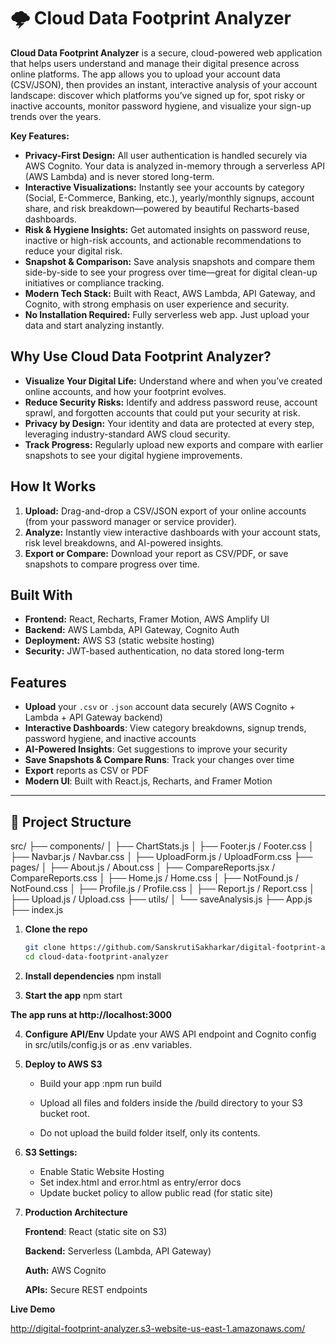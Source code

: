 # 🌩️ Cloud Data Footprint Analyzer

**Cloud Data Footprint Analyzer** is a secure, cloud-powered web application that helps users understand and manage their digital presence across online platforms. The app allows you to upload your account data (CSV/JSON), then provides an instant, interactive analysis of your account landscape: discover which platforms you’ve signed up for, spot risky or inactive accounts, monitor password hygiene, and visualize your sign-up trends over the years.

**Key Features:**

- **Privacy-First Design:** All user authentication is handled securely via AWS Cognito. Your data is analyzed in-memory through a serverless API (AWS Lambda) and is never stored long-term.
- **Interactive Visualizations:** Instantly see your accounts by category (Social, E-Commerce, Banking, etc.), yearly/monthly signups, account share, and risk breakdown—powered by beautiful Recharts-based dashboards.
- **Risk & Hygiene Insights:** Get automated insights on password reuse, inactive or high-risk accounts, and actionable recommendations to reduce your digital risk.
- **Snapshot & Comparison:** Save analysis snapshots and compare them side-by-side to see your progress over time—great for digital clean-up initiatives or compliance tracking.
- **Modern Tech Stack:** Built with React, AWS Lambda, API Gateway, and Cognito, with strong emphasis on user experience and security.
- **No Installation Required:** Fully serverless web app. Just upload your data and start analyzing instantly.

## Why Use Cloud Data Footprint Analyzer?

- **Visualize Your Digital Life:** Understand where and when you’ve created online accounts, and how your footprint evolves.
- **Reduce Security Risks:** Identify and address password reuse, account sprawl, and forgotten accounts that could put your security at risk.
- **Privacy by Design:** Your identity and data are protected at every step, leveraging industry-standard AWS cloud security.
- **Track Progress:** Regularly upload new exports and compare with earlier snapshots to see your digital hygiene improvements.

## How It Works

1. **Upload:** Drag-and-drop a CSV/JSON export of your online accounts (from your password manager or service provider).
2. **Analyze:** Instantly view interactive dashboards with your account stats, risk level breakdowns, and AI-powered insights.
3. **Export or Compare:** Download your report as CSV/PDF, or save snapshots to compare progress over time.

## Built With

- **Frontend:** React, Recharts, Framer Motion, AWS Amplify UI
- **Backend:** AWS Lambda, API Gateway, Cognito Auth
- **Deployment:** AWS S3 (static website hosting)
- **Security:** JWT-based authentication, no data stored long-term

## Features

- **Upload** your `.csv` or `.json` account data securely (AWS Cognito + Lambda + API Gateway backend)
- **Interactive Dashboards**: View category breakdowns, signup trends, password hygiene, and inactive accounts
- **AI-Powered Insights**: Get suggestions to improve your security
- **Save Snapshots & Compare Runs**: Track your changes over time
- **Export** reports as CSV or PDF
- **Modern UI**: Built with React.js, Recharts, and Framer Motion

---


## 📂 Project Structure
src/
├── components/
│ ├── ChartStats.js
│ ├── Footer.js / Footer.css
│ ├── Navbar.js / Navbar.css
│ ├── UploadForm.js / UploadForm.css
├── pages/
│ ├── About.js / About.css
│ ├── CompareReports.jsx / CompareReports.css
│ ├── Home.js / Home.css
│ ├── NotFound.js / NotFound.css
│ ├── Profile.js / Profile.css
│ ├── Report.js / Report.css
│ ├── Upload.js / Upload.css
├── utils/
│ └── saveAnalysis.js
├── App.js
├── index.js


1. **Clone the repo**
   ```bash
   git clone https://github.com/SanskrutiSakharkar/digital-footprint-analyzer.git
   cd cloud-data-footprint-analyzer

2. **Install dependencies**
     npm install

3. **Start the app**
     npm start

**The app runs at http://localhost:3000**

4. **Configure API/Env**
    Update your AWS API endpoint and Cognito config in src/utils/config.js or as .env variables.

5. **Deploy to AWS S3**
   - Build your app
    :npm run build

   - Upload all files and folders inside the /build directory to your S3 bucket root.
   - Do not upload the build folder itself, only its contents.

6. **S3 Settings:**
   - Enable Static Website Hosting
   - Set index.html and error.html as entry/error docs
    - Update bucket policy to allow public read (for static site)
      
7. **Production Architecture**

      **Frontend**: React (static site on S3)
      
      **Backend:** Serverless (Lambda, API Gateway)
      
      **Auth:** AWS Cognito
      
      **APIs:** Secure REST endpoints

**Live Demo**

http://digital-footprint-analyzer.s3-website-us-east-1.amazonaws.com/


